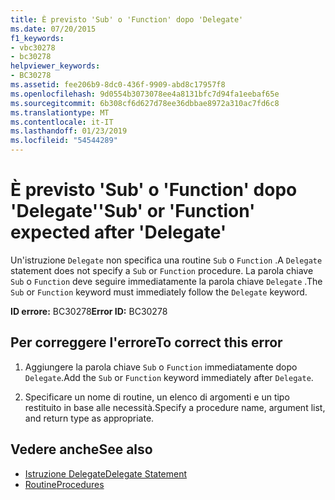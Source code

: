 ```yaml
---
title: È previsto 'Sub' o 'Function' dopo 'Delegate'
ms.date: 07/20/2015
f1_keywords:
- vbc30278
- bc30278
helpviewer_keywords:
- BC30278
ms.assetid: fee206b9-8dc0-436f-9909-abd8c17957f8
ms.openlocfilehash: 9d0554b3073078ee4a8131bfc7d94fa1eebaf65e
ms.sourcegitcommit: 6b308cf6d627d78ee36dbbae8972a310ac7fd6c8
ms.translationtype: MT
ms.contentlocale: it-IT
ms.lasthandoff: 01/23/2019
ms.locfileid: "54544289"
---
```

# <a name="sub-or-function-expected-after-delegate"></a><span data-ttu-id="38c23-102">È previsto 'Sub' o 'Function' dopo 'Delegate'</span><span class="sxs-lookup"><span data-stu-id="38c23-102">'Sub' or 'Function' expected after 'Delegate'</span></span>
<span data-ttu-id="38c23-103">Un'istruzione `Delegate` non specifica una routine `Sub` o `Function` .</span><span class="sxs-lookup"><span data-stu-id="38c23-103">A `Delegate` statement does not specify a `Sub` or `Function` procedure.</span></span> <span data-ttu-id="38c23-104">La parola chiave `Sub` o `Function` deve seguire immediatamente la parola chiave `Delegate` .</span><span class="sxs-lookup"><span data-stu-id="38c23-104">The `Sub` or `Function` keyword must immediately follow the `Delegate` keyword.</span></span>  
  
 <span data-ttu-id="38c23-105">**ID errore:** BC30278</span><span class="sxs-lookup"><span data-stu-id="38c23-105">**Error ID:** BC30278</span></span>  
  
## <a name="to-correct-this-error"></a><span data-ttu-id="38c23-106">Per correggere l'errore</span><span class="sxs-lookup"><span data-stu-id="38c23-106">To correct this error</span></span>  
  
1.  <span data-ttu-id="38c23-107">Aggiungere la parola chiave `Sub` o `Function` immediatamente dopo `Delegate`.</span><span class="sxs-lookup"><span data-stu-id="38c23-107">Add the `Sub` or `Function` keyword immediately after `Delegate`.</span></span>  
  
2.  <span data-ttu-id="38c23-108">Specificare un nome di routine, un elenco di argomenti e un tipo restituito in base alle necessità.</span><span class="sxs-lookup"><span data-stu-id="38c23-108">Specify a procedure name, argument list, and return type as appropriate.</span></span>  
  
## <a name="see-also"></a><span data-ttu-id="38c23-109">Vedere anche</span><span class="sxs-lookup"><span data-stu-id="38c23-109">See also</span></span>
- [<span data-ttu-id="38c23-110">Istruzione Delegate</span><span class="sxs-lookup"><span data-stu-id="38c23-110">Delegate Statement</span></span>](../../visual-basic/language-reference/statements/delegate-statement.md)
- [<span data-ttu-id="38c23-111">Routine</span><span class="sxs-lookup"><span data-stu-id="38c23-111">Procedures</span></span>](../../visual-basic/programming-guide/language-features/procedures/index.md)
